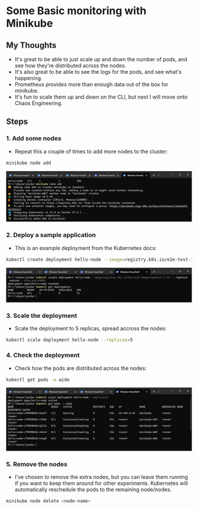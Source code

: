# Some Basic monitoring with Minikube

## My Thoughts
- It's great to be able to just scale up and down the number of pods, and see how they're distributed across the nodes.
- It's also great to be able to see the logs for the pods, and see what's happening.
- Prometheus provides more than enough data out of the box for minikube.
- It's fun to scale them up and down on the CLI, but next I will move onto Chaos Engineering.

## Steps

### 1. Add some nodes

- Repeat this a couple of times to add more nodes to the cluster:

```bash
minikube node add
```
![](./screenshots/add-node.png)

### 2. Deploy a sample application

- This is an example deployment from the Kubernetes docs:

```bash
kubectl create deployment hello-node --image=registry.k8s.io/e2e-test-images/agnhost:2.39 -- /agnhost netexec --http-port=8080
```

![](./screenshots/get-deployments.png)


### 3. Scale the deployment

- Scale the deployment to 5 replicas, spread accross the nodes:

```bash
kubectl scale deployment hello-node --replicas=5
```

### 4. Check the deployment

- Check how the pods are distributed across the nodes:

```bash
kubectl get pods -o wide
```
![](./screenshots/scaled-deployment.png)

### 5. Remove the nodes

- I've chosen to remove the extra nodes, but you can leave them running if you want to keep them around for other experiments. Kubernetes will automatically reschedule the pods to the remaining node/nodes.

```bash
minikube node delete <node-name>
```






